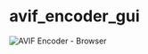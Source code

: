 # avif_encoder_gui

![AVIF Encoder - Browser](https://user-images.githubusercontent.com/6566207/136543246-4471d314-51dd-43ad-af11-a5879a2545bf.jpg)
